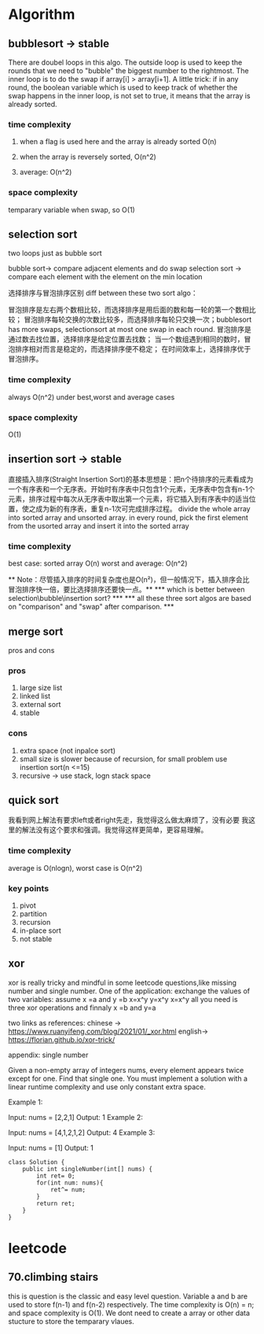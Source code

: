 # Algorithm

## bubblesort -> stable
There are doubel loops in this algo. The outside loop is used to keep the rounds that we need to "bubble" the biggest number to the rightmost. The inner loop is to do the swap if array[i] > array[i+1].
A little trick: if in any round, the boolean variable which is used to keep track of whether the swap happens in the inner loop, is not set to true, it means that the array is already sorted.


### time complexity
1. when a flag is used here and the array is already sorted
O(n)

2. when the array is reversely sorted, O(n^2) 

3. average: O(n^2)

### space complexity
temparary variable when swap, so O(1)

## selection sort
two loops just as bubble sort

bubble sort-> compare adjacent elements and do swap
selection sort -> compare each element with the element on the min location

选择排序与冒泡排序区别 diff between these two sort algo：

冒泡排序是左右两个数相比较，而选择排序是用后面的数和每一轮的第一个数相比较；
冒泡排序每轮交换的次数比较多，而选择排序每轮只交换一次；bubblesort has more swaps, selectionsort at most one swap in each round.
冒泡排序是通过数去找位置，选择排序是给定位置去找数；
当一个数组遇到相同的数时，冒泡排序相对而言是稳定的，而选择排序便不稳定；
在时间效率上，选择排序优于冒泡排序。

### time complexity
always O(n^2) under best,worst and average cases

### space complexity
O(1)


## insertion sort -> stable
直接插入排序(Straight Insertion Sort)的基本思想是：把n个待排序的元素看成为一个有序表和一个无序表。开始时有序表中只包含1个元素，无序表中包含有n-1个元素，排序过程中每次从无序表中取出第一个元素，将它插入到有序表中的适当位置，使之成为新的有序表，重复n-1次可完成排序过程。
divide the whole array into sorted array and unsorted array.
in every round, pick the first element from the usorted array and insert it into the sorted array

### time complexity
best case: sorted array O(n)
worst and average: O(n^2)

** Note：尽管插入排序的时间复杂度也是O(n²)，但一般情况下，插入排序会比冒泡排序快一倍，要比选择排序还要快一点。**
*** which is better between selection\bubble\insertion sort? ***
*** all these three sort algos are based on "comparison" and "swap" after comparison. ***

## merge sort
pros and cons
### pros
1. large size list
2. linked list
3. external sort
4. stable
### cons
1. extra space (not inpalce sort)
2. small size is slower because of recursion, for small problem use insertion sort(n <=15)
3. recursive -> use stack, logn stack space

## quick sort
我看到网上解法有要求left或者right先走，我觉得这么做太麻烦了，没有必要
我这里的解法没有这个要求和强调。我觉得这样更简单，更容易理解。
### time complexity
average is O(nlogn), worst case is O(n^2)
### key points
1. pivot
2. partition
3. recursion
4. in-place sort
5. not stable

## xor
xor is really tricky and mindful in some leetcode questions,like missing number and single number.
One of the application:
exchange the values of two variables:
assume x =a and y =b
x=x^y
y=x^y
x=x^y
all you need is three xor operations and finnaly x =b and y=a

two links as references:
chinese -> https://www.ruanyifeng.com/blog/2021/01/_xor.html
english-> https://florian.github.io/xor-trick/

appendix: single number

Given a non-empty array of integers nums, every element appears twice except for one. Find that single one.
You must implement a solution with a linear runtime complexity and use only constant extra space.

Example 1:

Input: nums = [2,2,1]
Output: 1
Example 2:

Input: nums = [4,1,2,1,2]
Output: 4
Example 3:

Input: nums = [1]
Output: 1

```
class Solution {
    public int singleNumber(int[] nums) {
        int ret= 0;
        for(int num: nums){
            ret^= num;
        }
        return ret;
    }
}

```



# leetcode

## 70.climbing stairs

this is question is the classic and easy level question. Variable a and b are used to store f(n-1) and f(n-2) respectively.
The time complexity is O(n) = n; and space complexity is O(1). We dont need to create a array or other data stucture to store the temparary vlaues.






